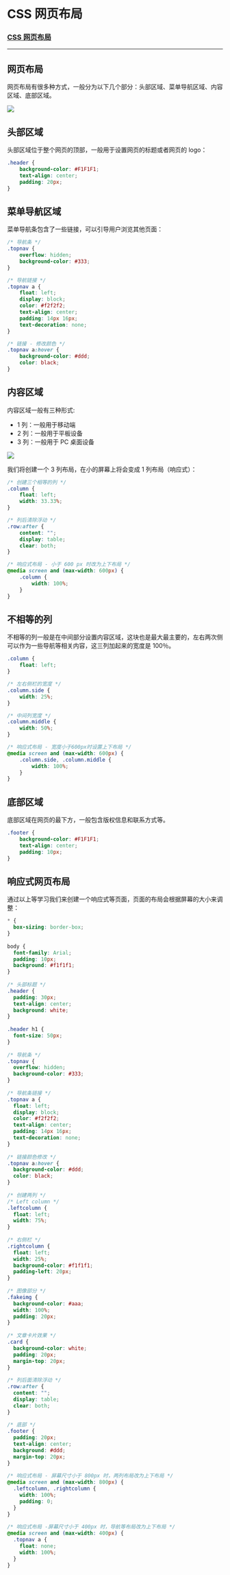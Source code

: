 # CSS 网页布局

### [CSS 网页布局](https://www.runoob.com/css/css-website-layout.html)

---

## 网页布局

网页布局有很多种方式，一般分为以下几个部分：头部区域、菜单导航区域、内容区域、底部区域。

![](https://www.runoob.com/wp-content/uploads/2019/04/DBD1E737-47C5-445E-BFEC-7547210D88D5.jpg)

## 头部区域

头部区域位于整个网页的顶部，一般用于设置网页的标题或者网页的 logo：

```css
.header {
    background-color: #F1F1F1;
    text-align: center;
    padding: 20px;
}
```

## 菜单导航区域

菜单导航条包含了一些链接，可以引导用户浏览其他页面：

```css
/* 导航条 */
.topnav {
    overflow: hidden;
    background-color: #333;
}

/* 导航链接 */
.topnav a {
    float: left;
    display: block;
    color: #f2f2f2;
    text-align: center;
    padding: 14px 16px;
    text-decoration: none;
}

/* 链接 - 修改颜色 */
.topnav a:hover {
    background-color: #ddd;
    color: black;
}
```

## 内容区域

内容区域一般有三种形式:

- 1 列：一般用于移动端
- 2 列：一般用于平板设备
- 3 列：一般用于 PC 桌面设备

![](https://www.runoob.com/wp-content/uploads/2019/04/D105F34E-6592-47AC-A9DF-EEDC1E2172B3.jpg)

我们将创建一个 3 列布局，在小的屏幕上将会变成 1 列布局（响应式）：

```css
/* 创建三个相等的列 */
.column {
    float: left;
    width: 33.33%;
}

/* 列后清除浮动 */
.row:after {
    content: "";
    display: table;
    clear: both;
}

/* 响应式布局 - 小于 600 px 时改为上下布局 */
@media screen and (max-width: 600px) {
    .column {
        width: 100%;
    }
}
```

## 不相等的列

不相等的列一般是在中间部分设置内容区域，这块也是最大最主要的，左右两次侧可以作为一些导航等相关内容，这三列加起来的宽度是
100％。

```css
.column {
    float: left;
}

/* 左右侧栏的宽度 */
.column.side {
    width: 25%;
}

/* 中间列宽度 */
.column.middle {
    width: 50%;
}

/* 响应式布局 - 宽度小于600px时设置上下布局 */
@media screen and (max-width: 600px) {
    .column.side, .column.middle {
        width: 100%;
    }
}
```

## 底部区域
底部区域在网页的最下方，一般包含版权信息和联系方式等。
```css
.footer {
    background-color: #F1F1F1;
    text-align: center;
    padding: 10px;
}
```

## 响应式网页布局
通过以上等学习我们来创建一个响应式等页面，页面的布局会根据屏幕的大小来调整：
```css
* {
  box-sizing: border-box;
}
 
body {
  font-family: Arial;
  padding: 10px;
  background: #f1f1f1;
}
 
/* 头部标题 */
.header {
  padding: 30px;
  text-align: center;
  background: white;
}
 
.header h1 {
  font-size: 50px;
}
 
/* 导航条 */
.topnav {
  overflow: hidden;
  background-color: #333;
}
 
/* 导航条链接 */
.topnav a {
  float: left;
  display: block;
  color: #f2f2f2;
  text-align: center;
  padding: 14px 16px;
  text-decoration: none;
}
 
/* 链接颜色修改 */
.topnav a:hover {
  background-color: #ddd;
  color: black;
}
 
/* 创建两列 */
/* Left column */
.leftcolumn {   
  float: left;
  width: 75%;
}
 
/* 右侧栏 */
.rightcolumn {
  float: left;
  width: 25%;
  background-color: #f1f1f1;
  padding-left: 20px;
}
 
/* 图像部分 */
.fakeimg {
  background-color: #aaa;
  width: 100%;
  padding: 20px;
}
 
/* 文章卡片效果 */
.card {
  background-color: white;
  padding: 20px;
  margin-top: 20px;
}
 
/* 列后面清除浮动 */
.row:after {
  content: "";
  display: table;
  clear: both;
}
 
/* 底部 */
.footer {
  padding: 20px;
  text-align: center;
  background: #ddd;
  margin-top: 20px;
}
 
/* 响应式布局 - 屏幕尺寸小于 800px 时，两列布局改为上下布局 */
@media screen and (max-width: 800px) {
  .leftcolumn, .rightcolumn {   
    width: 100%;
    padding: 0;
  }
}
 
/* 响应式布局 -屏幕尺寸小于 400px 时，导航等布局改为上下布局 */
@media screen and (max-width: 400px) {
  .topnav a {
    float: none;
    width: 100%;
  }
}
```